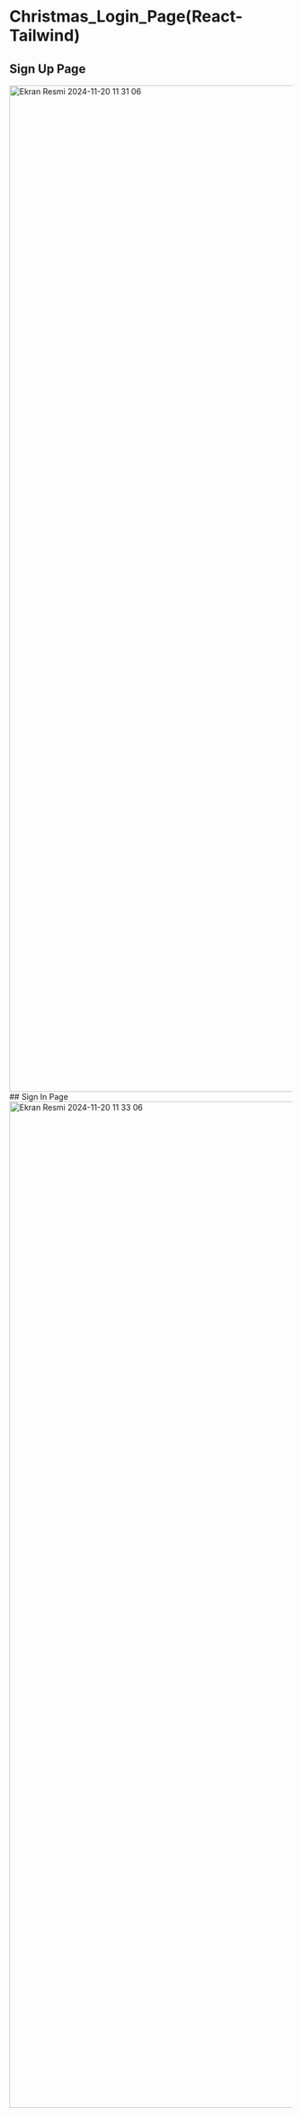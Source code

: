 # Christmas_Login_Page(React-Tailwind)
## Sign Up Page
<img width="1792" alt="Ekran Resmi 2024-11-20 11 31 06" src="https://github.com/user-attachments/assets/db9b46e3-2d8f-47d2-bc56-1dc7967ac8c8">
## Sign In Page
<img width="1792" alt="Ekran Resmi 2024-11-20 11 33 06" src="https://github.com/user-attachments/assets/033cec80-ea13-4a29-b55d-395133f40463">

